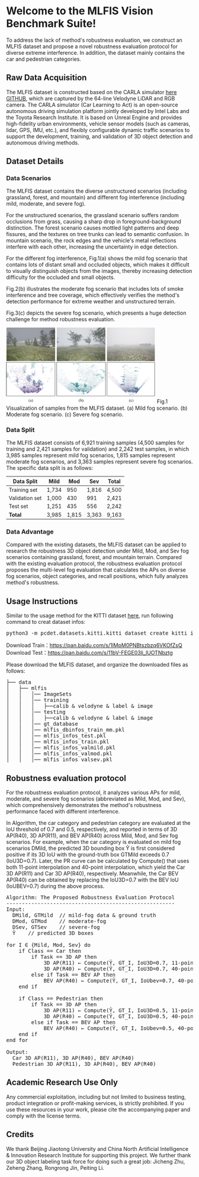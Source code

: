 # Welcome to the MLFIS Vision Benchmark Suite! 

To address the lack of method's robustness evaluation, we construct an MLFIS dataset and propose a novel robustness evaluation protocol for diverse extreme interference.  In addition, the dataset mainly contains the car and pedestrian categories.

## Raw Data Acquisition

The MLFIS dataset is constructed based on the CARLA simulator [here](https://carla.org/)  [GITHUB](https://github.com/carla-simulator/carla), which are captured by the 64-line Velodyne LiDAR and RGB camera. The CARLA simulator (Car Learning to Act) is an open-source autonomous driving simulation platform jointly developed by Intel Labs and the Toyota Research Institute. It is based on Unreal Engine and provides high-fidelity urban environments, vehicle sensor models (such as cameras, lidar, GPS, IMU, etc.), and flexibly configurable dynamic traffic scenarios to support the development, training, and validation of 3D object detection and autonomous driving methods.


## Dataset Details

### Data Scenarios

The MLFIS dataset contains the diverse unstructured scenarios (including grassland, forest, and mountain) and different fog interference (including mild, moderate, and severe fog).

For the unstructured scenarios, the grassland scenario suffers random occlusions from grass, causing a sharp drop in foreground-background distinction. The forest scenario causes mottled light patterns and deep fissures, and the textures on tree trunks can lead to semantic confusion. In mountain scenario, the rock edges and the vehicle's metal reflections interfere with each other, increasing the uncertainty in edge detection. 

For the different fog interference, Fig.1(a) shows the mild fog scenario that contains lots of distant small and occluded objects, which makes it  difficult to visually distinguish objects from the images, thereby increasing detection difficulty for the occluded and small objects. 

Fig.2(b) illustrates the moderate fog scenario that includes lots of smoke interference and tree coverage, which effectively verifies the method's  detection performance for extreme weather and unstructured terrain. 

Fig.3(c) depicts the severe fog scenario, which presents a huge detection challenge for method robustness evaluation. 

<img src="Fig.png" width="80%" alt="Visualization of samples from the MLFIS dataset. (a) Mild fog scenario. (b) Moderate fog scenario. (c) Severe fog scenario."/>
Fig.1 Visualization of samples from the MLFIS dataset. (a) Mild fog scenario. (b) Moderate fog scenario. (c) Severe fog scenario.


### Data Split

The MLFIS dataset consists of 6,921 training samples (4,500 samples for training and 2,421 samples for validation) and 2,242 test samples, in which 3,985 samples represent mild fog scenarios, 1,815 samples represent moderate fog scenarios, and 3,363 samples represent severe fog scenarios. The specific data split is as follows:

| Data Split     | Mild  | Mod | Sev  | Total |
|----------------|-------|-----|------|--------|
| Training set   | 1,734 | 950 | 1,816 | 4,500 |
| Validation set | 1,000 | 430 | 991  | 2,421 |
| Test set       | 1,251 | 435 | 556  | 2,242 |
| **Total**      | 3,985 | 1,815 | 3,363 | 9,163



### Data Advantage

Compared with the existing datasets, the MLFIS dataset can be applied to research the robustness 3D object detection under Mild, Mod, and Sev fog scenarios containing grassland, forest, and mountain terrain. Compared with the existing evaluation protocol, the robustness evaluation protocol proposes the multi-level fog evaluation that  calculates the APs on diverse fog scenarios, object categories, and recall positions, which fully analyzes method's robustness.


## Usage Instructions

Similar to the usage method for the KITTI dataset [here](https://www.cvlibs.net/datasets/kitti/), run following command to creat dataset infos:
<pre>
python3 -m pcdet.datasets.kitti.kitti_dataset create_kitti_infos tools/cfgs/dataset_configs/kitti_dataset.yaml
</pre>

Download Train：https://pan.baidu.com/s/1lMpM0PNBtszbzq6VKOfZsQ \
Download Test：https://pan.baidu.com/s/11bV-FEGE03li_lUOTNbztg 


Please download the MLFIS dataset, and organize the downloaded files as follows: 
<pre>
├── data
│   ├── mlfis
│   │   │── ImageSets
│   │   │── training
│   │   │   ├──calib & velodyne & label & image
│   │   │── testing
│   │   │   ├──calib & velodyne & label & image
│   │   │── gt_database
│   │   │── mlfis_dbinfos_train_mm.pkl
│   │   │── mlfis_infos_test.pkl
│   │   │── mlfis_infos_train.pkl
│   │   │── mlfis_infos_valmild.pkl
│   │   │── mlfis_infos_valmod.pkl
│   │   │── mlfis_infos_valsev.pkl
</pre>





##  Robustness evaluation protocol

For the robustness evaluation protocol, it analyzes various APs for mild, moderate, and severe fog scenarios (abbreviated as Mild, Mod, and Sev), which comprehensively demonstrates the method's robustness performance faced with different interference.

In Algorithm, the car category and pedestrian category are evaluated at the IoU threshold of 0.7 and 0.5, respectively, and reported in terms of 3D AP(R40), 3D AP(R11), and BEV AP(R40) across Mild, Mod, and Sev fog scenarios. For example, when the car category is evaluated on mild fog scenarios DMild, the predicted 3D bounding box Ŷ  is first considered positive if its 3D IoU with the ground-truth box GTMild exceeds 0.7 (IoU3D=0.7). Later, the PR curve can be calculated by Compute() that uses both 11-point interpolation and 40-point interpolation, which yield the Car 3D AP(R11) and Car 3D AP(R40), respectively. Meanwhile, the Car BEV AP(R40) can be obtained by replacing the IoU3D=0.7 with the BEV IoU (IoUBEV=0.7) during the above process.

<pre>
Algorithm: The Proposed Robustness Evaluation Protocol
------------------------------------------------------
Input:  
  DMild, GTMild  // mild-fog data & ground truth  
  DMod, GTMod    // moderate-fog  
  DSev, GTSev    // severe-fog  
  Ŷ    // predicted 3D boxes  

for I ∈ {Mild, Mod, Sev} do
    if Class == Car then
        if Task == 3D AP then
            3D AP(R11) ← Compute(Ŷ, GT_I, IoU3D=0.7, 11-point)
            3D AP(R40) ← Compute(Ŷ, GT_I, IoU3D=0.7, 40-point)
        else if Task == BEV AP then
            BEV AP(R40) ← Compute(Ŷ, GT_I, IoUbev=0.7, 40-point)
    end if

    if Class == Pedestrian then
        if Task == 3D AP then
            3D AP(R11) ← Compute(Ŷ, GT_I, IoU3D=0.5, 11-point)
            3D AP(R40) ← Compute(Ŷ, GT_I, IoU3D=0.5, 40-point)
        else if Task == BEV AP then
            BEV AP(R40) ← Compute(Ŷ, GT_I, IoUbev=0.5, 40-point)
    end if
end for

Output:
  Car 3D AP(R11), 3D AP(R40), BEV AP(R40)
  Pedestrian 3D AP(R11), 3D AP(R40), BEV AP(R40)
</pre>



## Academic Research Use Only

Any commercial exploitation, including but not limited to business testing, product integration or profit-making services, is strictly prohibited. If you use these resources in your work, please cite the accompanying paper and comply with the license terms.

## Credits

We thank Beijing Jiaotong University and China North Artificial Intelligence & Innovation Research Institute for supporting this project. We further thank our 3D object labeling task force for doing such a great job: Jicheng Zhu, Zeheng Zhang, Rongrong Jin, Peiting Li.
